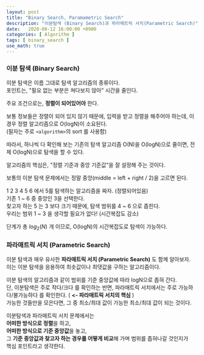 ```yaml
---
layout: post
title: "Binary Search, Paramametric Search"
description: "이분탐색 (Binary Search)과 파라매트릭 서치(Parametric Search)"
date:   2020-08-12 16:00:00 +0900
categories: [ Algorithm ]
tags: [ binary_search ]
use_math: true
---
```


### 이분 탐색 (Binary Search)
이분 탐색은 이름 그대로 탐색 알고리즘의 종류이다.  
포인트는, "필요 없는 부분은 쳐다보지 않아" 시간을 줄인다.

주요 조건으로는, **정렬이 되어있어야** 한다.

보통 정보들은 정렬이 되어 있지 않기 때문에, 입력을 받고 정렬을 해주어야 하는데, 이 경우 정렬 알고리즘으로 O(logN)이 소요된다.  
(필자는 주로 `<algorithm>`의 sort 를 사용함)

따라서, 하나씩 다 확인해 보는 기존의 탐색 알고리즘 O(N)을 O(logN)으로 줄이면,
전체 O(logN)으로 탐색을 할 수 있다.

알고리즘의 핵심은, "정렬 기준과 중앙 기준값"을 잘 설정해 주는 것이다.

보통의 이분 탐색 문제에서는 정말 중앙(middle = left + right / 2)을 고르면 된다.

1 2 3 4 5 6 에서 5를 탐색하는 알고리즘을 짜자. (정렬되어있음)  
기존 1 ~ 6 중 중앙인 3을 선택한다.  
찾고자 하는 5 는 3 보다 크기 때문에, 탐색 범위를 4 ~ 6 으로 좁힌다.  
우리는 범위 1 ~ 3 을 생각할 필요가 없다! (시간복잡도 감소)

단계가 총 $log_2(N)$ 개 이므로, O(logN)의 시간복잡도로 탐색이 가능하다.

### 파라매트릭 서치 (Parametric Search)
이분 탐색과 매우 유사한 **파라매트릭 서치 (Parametric Search)** 도 함께 알아보자.  
이는 이분 탐색을 응용하여 최솟값이나 최댓값을 구하는 알고리즘이다.

이분 탐색의 알고리즘과 같이 범위를 기준 중앙값에 따라 logN으로 좁혀 간다.  
단, 이분탐색은 주로 작다/크다 를 확인하는 반면, 파라매트릭 서치에서는 주로 가능하다/불가능하다 를 확인한다. ( **<- 파라매트릭 서치의 핵심** )  
가능한 것들만을 모은다면, 그 중 최소/최대 값이 가능한 최소/최대 값이 되는 것이다.

이분탐색과 파라매트릭 서치 문제에서는  
**어떠한 방식으로 정렬**을 하고,  
**어떠한 방식으로 기준 중앙값**을 놓고,  
그 **기준 중앙값과 찾고자 하는 경우를 어떻게 비교**해 가며 범위를 좁혀나갈 것인지가  
핵심 포인트라고 생각한다.